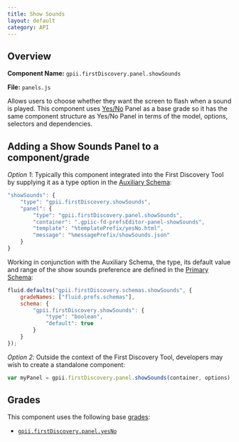 ```yaml
---
title: Show Sounds
layout: default
category: API
---
```


## Overview

**Component Name:** `gpii.firstDiscovery.panel.showSounds`

**File:** `panels.js`

Allows users to choose whether they want the screen to flash when a sound is played.
This component uses [Yes/No](yesNo.md)
Panel as a base grade so it has the same component structure as Yes/No Panel
in terms of the model, options, selectors and dependencies.

## Adding a Show Sounds Panel to a component/grade

*Option 1*: Typically this component integrated into the First Discovery Tool by
supplying it as a type option in the
[Auxiliary Schema](http://docs.fluidproject.org/infusion/development/AuxiliarySchemaForPreferencesFramework.html):
```javascript
"showSounds": {
    "type": "gpii.firstDiscovery.showSounds",
    "panel": {
        "type": "gpii.firstDiscovery.panel.showSounds",
        "container": ".gpiic-fd-prefsEditor-panel-showSounds",
        "template": "%templatePrefix/yesNo.html",
        "message": "%messagePrefix/showSounds.json"
    }
}
```

Working in conjunction with the Auxiliary Schema, the type, its default value and range of
the show sounds preference are defined in the
[Primary Schema](http://docs.fluidproject.org/infusion/development/PrimarySchemaForPreferencesFramework.html):
```javascript
fluid.defaults("gpii.firstDiscovery.schemas.showSounds", {
    gradeNames: ["fluid.prefs.schemas"],
    schema: {
        "gpii.firstDiscovery.showSounds": {
            "type": "boolean",
            "default": true
        }
    }
});
```

*Option 2*: Outside the context of the First Discovery Tool, developers may wish to create a standalone component:
```javascript
var myPanel = gpii.firstDiscovery.panel.showSounds(container, options);
```

## Grades

This component uses the following base
[grades](http://docs.fluidproject.org/infusion/development/ComponentGrades.html):

* [`gpii.firstDiscovery.panel.yesNo`](yesNo.md)

